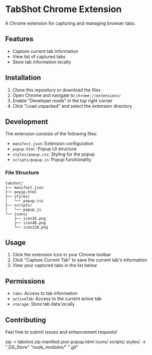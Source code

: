 # TabShot Chrome Extension

A Chrome extension for capturing and managing browser tabs.

## Features

- Capture current tab information
- View list of captured tabs
- Store tab information locally

## Installation

1. Clone this repository or download the files
2. Open Chrome and navigate to `chrome://extensions/`
3. Enable "Developer mode" in the top right corner
4. Click "Load unpacked" and select the extension directory

## Development

The extension consists of the following files:

- `manifest.json`: Extension configuration
- `popup.html`: Popup UI structure
- `styles/popup.css`: Styling for the popup
- `scripts/popup.js`: Popup functionality

### File Structure

```
tabshot/
├── manifest.json
├── popup.html
├── styles/
│   └── popup.css
├── scripts/
│   └── popup.js
└── icons/
    ├── icon16.png
    ├── icon48.png
    └── icon128.png
```

## Usage

1. Click the extension icon in your Chrome toolbar
2. Click "Capture Current Tab" to save the current tab's information
3. View your captured tabs in the list below

## Permissions

- `tabs`: Access to tab information
- `activeTab`: Access to the current active tab
- `storage`: Store tab data locally

## Contributing

Feel free to submit issues and enhancement requests! 

zip -r tabshot.zip manifest.json popup.html icons/ scripts/ styles/ -x "*.DS_Store" "node_modules/*" "*.git*"